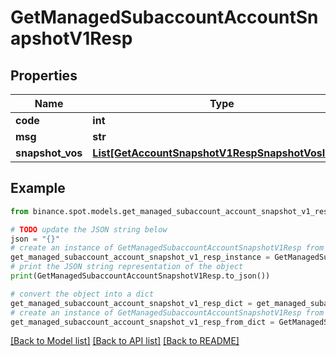 # GetManagedSubaccountAccountSnapshotV1Resp


## Properties

Name | Type | Description | Notes
------------ | ------------- | ------------- | -------------
**code** | **int** |  | [optional] 
**msg** | **str** |  | [optional] 
**snapshot_vos** | [**List[GetAccountSnapshotV1RespSnapshotVosInner]**](GetAccountSnapshotV1RespSnapshotVosInner.md) |  | [optional] 

## Example

```python
from binance.spot.models.get_managed_subaccount_account_snapshot_v1_resp import GetManagedSubaccountAccountSnapshotV1Resp

# TODO update the JSON string below
json = "{}"
# create an instance of GetManagedSubaccountAccountSnapshotV1Resp from a JSON string
get_managed_subaccount_account_snapshot_v1_resp_instance = GetManagedSubaccountAccountSnapshotV1Resp.from_json(json)
# print the JSON string representation of the object
print(GetManagedSubaccountAccountSnapshotV1Resp.to_json())

# convert the object into a dict
get_managed_subaccount_account_snapshot_v1_resp_dict = get_managed_subaccount_account_snapshot_v1_resp_instance.to_dict()
# create an instance of GetManagedSubaccountAccountSnapshotV1Resp from a dict
get_managed_subaccount_account_snapshot_v1_resp_from_dict = GetManagedSubaccountAccountSnapshotV1Resp.from_dict(get_managed_subaccount_account_snapshot_v1_resp_dict)
```
[[Back to Model list]](../README.md#documentation-for-models) [[Back to API list]](../README.md#documentation-for-api-endpoints) [[Back to README]](../README.md)



